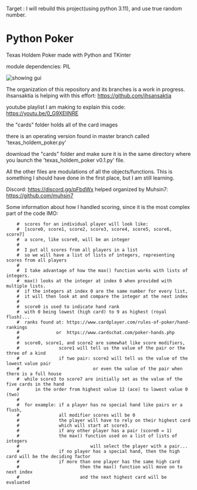 Target :
    I will rebuild this project(using python 3.11), and use true random number. 


# Python Poker
Texas Holdem Poker made with Python and TKinter

module dependencies: PIL

![showing gui](https://i.imgur.com/xjsWugc.png)

The organization of this repository and its branches is a work in progress. ihsansaktia is helping with this effort: https://github.com/ihsansaktia


youtube playlist I am making to explain this code: https://youtu.be/0_G9XElINRE


the "cards" folder holds all of the card images

there is an operating version found in master branch called 'texas_holdem_poker.py'

download the "cards" folder and make sure it is in the same directory where you launch the 'texas_holdem_poker v0.1.py' file.

All the other files are modulations of all the objects/functions. This is something I should have done in the first place, but I am still learning.



Discord: https://discord.gg/pFbdWx 
    helped organized by Muhsin7: https://github.com/muhsin7











Some information about how I handled scoring, since it is the most complex part of the code IMO:
  
        #  scores for an individual player will look like:
        #  [score0, score1, score2, score3, score4, score5, score6, score7]
        #  a score, like score0, will be an integer
        #
        #  I put all scores from all players in a list
        #  so we will have a list of lists of integers, representing scores from all players
        #
        #  I take advantage of how the max() function works with lists of integers.
        #  max() looks at the integer at index 0 when provided with multiple lists.
        #  if the integers at index 0 are the same number for every list,
        #  it will then look at and compare the integer at the next index
        #
        #  score0 is used to indicate hand rank
        #  with 0 being lowest (high card) to 9 as highest (royal flush)...
        #  ranks found at: https://www.cardplayer.com/rules-of-poker/hand-rankings
        #              or  https://www.cardschat.com/poker-hands.php
        #
        #  score0, score1, and score2 are somewhat like score modifiers,
        #               score1 will tell us the value of the pair or the three of a kind
        #               if two pair: score2 will tell us the value of the lowest value pair
        #                            or even the value of the pair when there is a full house
        #  while score3 to score7 are initially set as the value of the five cards in the hand
        #      in the order from highest value 12 (ace) to lowest value 0 (two)
        #
        #  for example: if a player has no special hand like pairs or a flush,
        #               all modifier scores will be 0
        #               the player will have to rely on their highest card 
        #               which will start at score3.
        #               if any other player has a pair (score0 = 1)
        #               the max() function used on a list of lists of integers
        #                           will select the player with a pair...
        #               if no player has a special hand, then the high card will be the deciding factor
        #               if more than one player has the same high card
        #                       then the max() function will move on to next index
        #                       and the next highest card will be evaluated

